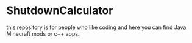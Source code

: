 # ShutdownCalculator
this repository is for people who like coding and here you can find Java Minecraft mods or c++ apps.
